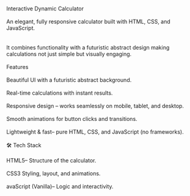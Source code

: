 <br>Interactive Dynamic Calculator</br>
<br>An elegant, fully responsive calculator built with HTML, CSS, and JavaScript.</br>  
<br>It combines functionality with a futuristic abstract design making calculations not just simple but visually engaging. </br>
<br>Features</br>
<br>Beautiful UI with a futuristic abstract background.</br>
  <br>Real-time calculations with instant results.</br>
  <br>Responsive design – works seamlessly on mobile, tablet, and desktop.</br>
   <br>Smooth animations for button clicks and transitions.</br>
  <br>Lightweight & fast– pure HTML, CSS, and JavaScript (no frameworks).</br>
<br>🛠️ Tech Stack</br>
<br>HTML5– Structure of the calculator.</br>
<br>CSS3  Styling, layout, and animations.</br>
<br>avaScript (Vanilla)– Logic and interactivity.</br>
